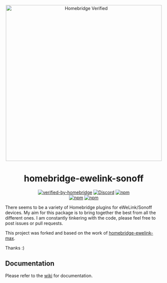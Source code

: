 <p align="center">
   <a href="https://github.com/homebridge/verified/blob/master/verified-plugins.json"><img alt="Homebridge Verified" src="https://user-images.githubusercontent.com/43026681/90333221-fd505480-dfbb-11ea-80ce-56677700f1ce.jpg" width="500px"></a>
</p>
<span align="center">
  
# homebridge-ewelink-sonoff 

 [![verified-by-homebridge](https://badgen.net/badge/homebridge/verified/purple)](https://github.com/homebridge/homebridge/wiki/Verified-Plugins)
 [![Discord](https://img.shields.io/discord/432663330281226270?color=728ED5&logo=discord&label=discord)](https://discord.com/channels/432663330281226270/742733745743855627)
 [![npm](https://img.shields.io/npm/dt/homebridge-ewelink-sonoff)](https://www.npmjs.com/package/homebridge-ewelink-sonoff)   
 [![npm](https://img.shields.io/npm/v/homebridge-ewelink-sonoff?label=release)](https://www.npmjs.com/package/homebridge-ewelink-sonoff)
 [![npm](https://img.shields.io/npm/v/homebridge-ewelink-beta?label=beta)](https://www.npmjs.com/package/homebridge-ewelink-beta)
 
</span>

There seems to be a variety of Homebridge plugins for eWeLink/Sonoff devices. My aim for this package is to bring together the best from all the different ones. I am constantly tinkering with the code, please feel free to post issues or pull requests.

This project was forked and based on the work of [homebridge-ewelink-max](https://github.com/howanghk/homebridge-ewelink).

Thanks :)
## Documentation
Please refer to the [wiki](https://github.com/bwp91/homebridge-ewelink-sonoff/wiki) for documentation.
